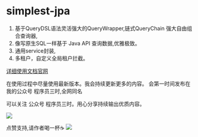 # simplest-jpa
1. 基于QueryDSL语法灵活强大的QueryWrapper,链式QueryChain 强大自由组合查询器,
2. 像写原生SQL一样基于 Java API 查询数据,优雅极致。 
3. 通用service封装,
4. 多租户，自定义全局租户拦截。

[详细使用文档官网](https://boot.soboys.cn/simplest/)

在使用过程中尽量使用最新版本。我会持续更新更多的内容。 会第一时间发布在我的公众号
程序员三时,全网同名


可以关注 公众号 程序员三时。用心分享持续输出优质内容。

![](https://images.soboys.cn/202307052317593.jpg)


点赞支持,请作者喝一杯☕️
![](https://images.soboys.cn/202307102343241.png)


